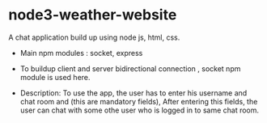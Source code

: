 # node3-weather-website
A chat application build up using node js, html, css.

* Main npm modules : socket, express
    
* To buildup client and server bidirectional connection , socket npm module is used here.

* Description: To use the app, the user has to enter his username and chat room and (this are mandatory fields), After entering this fields, the user can chat with some 
othe user who is logged in to same chat room.
